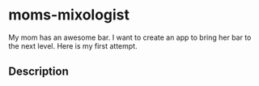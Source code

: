 # moms-mixologist
My mom has an awesome bar.  I want to create an app to bring her bar to the next level.  Here is my first attempt.
## Description
